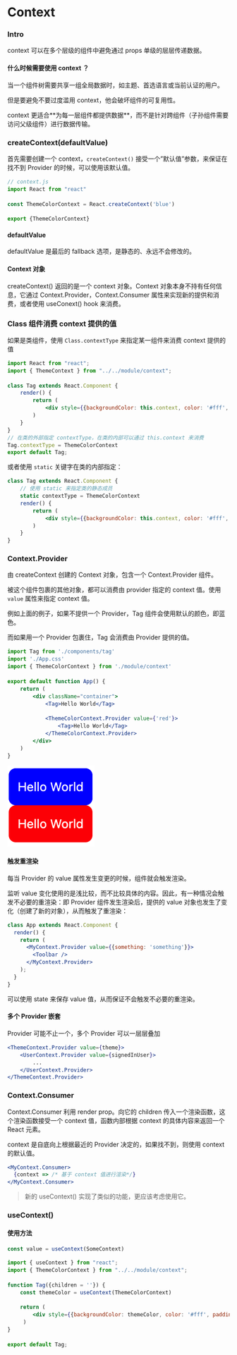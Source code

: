 # Context

### Intro

context 可以在多个层级的组件中避免通过 props 单级的层层传递数据。

#### 什么时候需要使用 context ？

当一个组件树需要共享一组全局数据时，如主题、首选语言或当前认证的用户。

但是要避免不要过度滥用 context，他会破坏组件的可复用性。

context 更适合\*\*为每一层组件都提供数据\*\*，而不是针对跨组件（子孙组件需要访问父级组件）进行数据传输。

### createContext(defaultValue)

首先需要创建一个 context，`createContext()` 接受一个”默认值”参数，来保证在找不到 Provider 的时候，可以使用该默认值。

```jsx
// context.js
import React from "react"

const ThemeColorContext = React.createContext('blue')

export {ThemeColorContext}
```

#### defaultValue

defaultValue 是最后的 fallback 选项，是静态的、永远不会修改的。

#### Context 对象

createContext() 返回的是一个 context 对象。Context 对象本身不持有任何信息，它通过 Context.Provider，Context.Consumer 属性来实现新的提供和消费，或者使用 useConext() hook 来消费。

### Class 组件消费 context 提供的值

如果是类组件，使用 `Class.contextType` 来指定某一组件来消费 context 提供的值

```jsx
import React from "react";
import { ThemeContext } from "../../module/context";

class Tag extends React.Component {
    render() { 
        return (
            <div style={{backgroundColor: this.context, color: '#fff', padding: '10px', borderRadius: '8px'}}>{this.props.children}</div>
        )
    }
}
// 在类的外部指定 contextType，在类的内部可以通过 this.context 来消费
Tag.contextType = ThemeColorContext 
export default Tag;
```

或者使用 `static` 关键字在类的内部指定：

```jsx
class Tag extends React.Component {
    // 使用 static 来指定类的静态成员
    static contextType = ThemeColorContext
    render() { 
        return (
            <div style={{backgroundColor: this.context, color: '#fff', padding: '10px', borderRadius: '8px'}}>{this.props.children}</div>
        )
    }
}
```

### Context.Provider

由 createContext 创建的 Context 对象，包含一个 Context.Provider 组件。

被这个组件包裹的其他对象，都可以消费由 provider 指定的 context 值。使用 `value` 属性来指定 context 值。

例如上面的例子，如果不提供一个 Provider，Tag 组件会使用默认的颜色，即蓝色。

而如果用一个 Provider 包裹住，Tag 会消费由 Provider 提供的值。

```jsx
import Tag from './components/tag'
import './App.css'
import { ThemeColorContext } from './module/context'

export default function App() {
    return (
        <div className="container">
            <Tag>Hello World</Tag>

            <ThemeColorContext.Provider value={'red'}>
                <Tag>Hello World</Tag>
            </ThemeColorContext.Provider>
        </div>
    )
}
```

![image-20220430180817949](../../.gitbook/assets/image-20220430180817949.png)

#### 触发重渲染

每当 Provider 的 value 属性发生变更的时候，组件就会触发渲染。

监听 value 变化使用的是浅比较，而不比较具体的内容。因此，有一种情况会触发不必要的重渲染：即 Provider 组件发生渲染后，提供的 value 对象也发生了变化（创建了新的对象），从而触发了重渲染：

```jsx
class App extends React.Component {
  render() {
    return (
      <MyContext.Provider value={{something: 'something'}}>
        <Toolbar />
      </MyContext.Provider>
    );
  }
}
```

可以使用 state 来保存 value 值，从而保证不会触发不必要的重渲染。

#### 多个 Provider 嵌套

Provider 可能不止一个，多个 Provider 可以一层层叠加

```jsx
<ThemeContext.Provider value={theme}>
    <UserContext.Provider value={signedInUser}>
        ...
    </UserContext.Provider>
</ThemeContext.Provider>
```

### Context.Consumer

Context.Consumer 利用 render prop。向它的 children 传入一个渲染函数，这个渲染函数接受一个 context 值，函数内部根据 context 的具体内容来返回一个 React 元素。

context 是自底向上根据最近的 Provider 决定的，如果找不到，则使用 context 的默认值。

```jsx
<MyContext.Consumer>
  {context => /* 基于 context 值进行渲染*/}
</MyContext.Consumer>
```

> 新的 useContext() 实现了类似的功能，更应该考虑使用它。

### useContext()

#### 使用方法

```jsx
const value = useContext(SomeContext)
```

```jsx
import { useContext } from "react";
import { ThemeColorContext } from "../../module/context";

function Tag({children = ''}) {
    const themeColor = useContext(ThemeColorContext)

    return ( 
        <div style={{backgroundColor: themeColor, color: '#fff', padding: '10px', borderRadius: '8px'}}>{children}</div>
     )
}

export default Tag;
```
